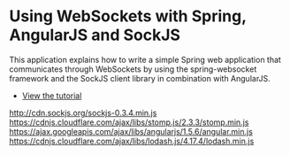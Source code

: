 Using WebSockets with Spring, AngularJS and SockJS
===
This application explains how to write a simple Spring web application that communicates through WebSockets by using the spring-websocket framework and the SockJS client library in combination with AngularJS.

* [View the tutorial](http://g00glen00b.be/spring-angular-sockjs)

http://cdn.sockjs.org/sockjs-0.3.4.min.js
https://cdnjs.cloudflare.com/ajax/libs/stomp.js/2.3.3/stomp.min.js
https://ajax.googleapis.com/ajax/libs/angularjs/1.5.6/angular.min.js
https://cdnjs.cloudflare.com/ajax/libs/lodash.js/4.17.4/lodash.min.js